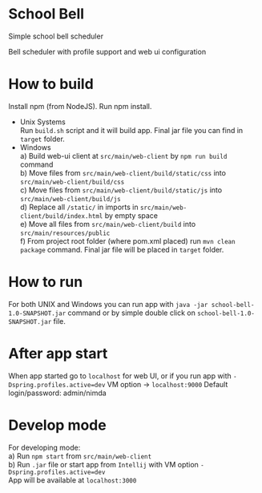 # School Bell
Simple school bell scheduler

Bell scheduler with profile support and web ui configuration

# How to build
Install npm (from NodeJS). Run npm install.
- Unix Systems  
Run `build.sh` script and it will
build app. Final jar file you can find in `target` folder.
- Windows  
    a) Build web-ui client at `src/main/web-client` by `npm run build` command  
    b) Move files from `src/main/web-client/build/static/css` into 
    `src/main/web-client/build/css`  
    c) Move files from `src/main/web-client/build/static/js` into 
        `src/main/web-client/build/js`  
    d) Replace all `/static/` in imports in `src/main/web-client/build/index.html` 
        by empty space  
    e) Move all files from `src/main/web-client/build` into `src/main/resources/public`  
    f) From project root folder (where pom.xml placed) run `mvn clean package` command.
    Final jar file will be placed in `target` folder.

# How to run
For both UNIX and Windows you can run app with `java -jar school-bell-1.0-SNAPSHOT.jar` 
command or by simple double click on `school-bell-1.0-SNAPSHOT.jar` file.

# After app start
When app started go to `localhost` for web UI, or if you run app with `-Dspring.profiles.active=dev` VM option -> `localhost:9000`
Default login/password: admin/nimda

# Develop mode
For developing mode:  
   a) Run `npm start` from `src/main/web-client`  
   b) Run `.jar` file or start app from `Intellij` with VM option `-Dspring.profiles.active=dev`  
App will be available at `localhost:3000`
